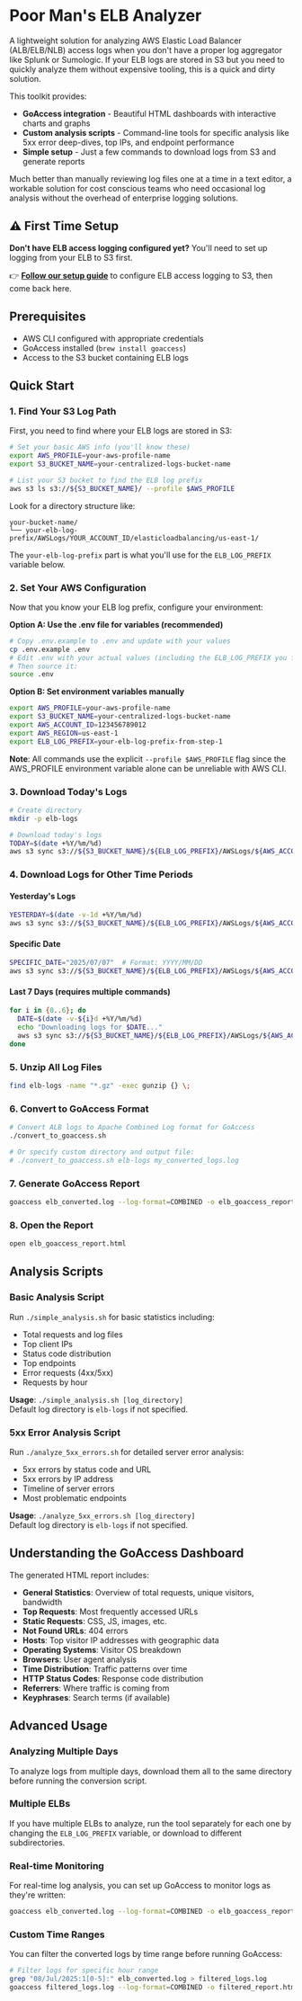 # Poor Man's ELB Analyzer

A lightweight solution for analyzing AWS Elastic Load Balancer (ALB/ELB/NLB) access logs when you don't have a proper log aggregator like Splunk or Sumologic. If your ELB logs are stored in S3 but you need to quickly analyze them without expensive tooling, this is a quick and dirty solution.

This toolkit provides:
- **GoAccess integration** - Beautiful HTML dashboards with interactive charts and graphs
- **Custom analysis scripts** - Command-line tools for specific analysis like 5xx error deep-dives, top IPs, and endpoint performance
- **Simple setup** - Just a few commands to download logs from S3 and generate reports

Much better than manually reviewing log files one at a time in a text editor, a workable solution for cost conscious teams who need occasional log analysis without the overhead of enterprise logging solutions.

## ⚠️ First Time Setup

**Don't have ELB access logging configured yet?** You'll need to set up logging from your ELB to S3 first.

👉 **[Follow our setup guide](setup-elb-s3-logging.md)** to configure ELB access logging to S3, then come back here.

## Prerequisites

- AWS CLI configured with appropriate credentials
- GoAccess installed (`brew install goaccess`)
- Access to the S3 bucket containing ELB logs

## Quick Start

### 1. Find Your S3 Log Path

First, you need to find where your ELB logs are stored in S3:

```bash
# Set your basic AWS info (you'll know these)
export AWS_PROFILE=your-aws-profile-name
export S3_BUCKET_NAME=your-centralized-logs-bucket-name

# List your S3 bucket to find the ELB log prefix
aws s3 ls s3://${S3_BUCKET_NAME}/ --profile $AWS_PROFILE
```

Look for a directory structure like:
```
your-bucket-name/
└── your-elb-log-prefix/AWSLogs/YOUR_ACCOUNT_ID/elasticloadbalancing/us-east-1/
```

The `your-elb-log-prefix` part is what you'll use for the `ELB_LOG_PREFIX` variable below.

### 2. Set Your AWS Configuration

Now that you know your ELB log prefix, configure your environment:

**Option A: Use the .env file for variables (recommended)**
```bash
# Copy .env.example to .env and update with your values
cp .env.example .env
# Edit .env with your actual values (including the ELB_LOG_PREFIX you found above)
# Then source it:
source .env
```

**Option B: Set environment variables manually**
```bash
export AWS_PROFILE=your-aws-profile-name
export S3_BUCKET_NAME=your-centralized-logs-bucket-name
export AWS_ACCOUNT_ID=123456789012
export AWS_REGION=us-east-1
export ELB_LOG_PREFIX=your-elb-log-prefix-from-step-1
```

**Note**: All commands use the explicit `--profile $AWS_PROFILE` flag since the AWS_PROFILE environment variable alone can be unreliable with AWS CLI.

### 3. Download Today's Logs
```bash
# Create directory
mkdir -p elb-logs

# Download today's logs
TODAY=$(date +%Y/%m/%d)
aws s3 sync s3://${S3_BUCKET_NAME}/${ELB_LOG_PREFIX}/AWSLogs/${AWS_ACCOUNT_ID}/elasticloadbalancing/${AWS_REGION}/$TODAY/ elb-logs/${ELB_LOG_PREFIX}/ --profile $AWS_PROFILE
```

### 4. Download Logs for Other Time Periods

#### Yesterday's Logs
```bash
YESTERDAY=$(date -v-1d +%Y/%m/%d)
aws s3 sync s3://${S3_BUCKET_NAME}/${ELB_LOG_PREFIX}/AWSLogs/${AWS_ACCOUNT_ID}/elasticloadbalancing/${AWS_REGION}/$YESTERDAY/ elb-logs/${ELB_LOG_PREFIX}/ --profile $AWS_PROFILE
```

#### Specific Date
```bash
SPECIFIC_DATE="2025/07/07"  # Format: YYYY/MM/DD
aws s3 sync s3://${S3_BUCKET_NAME}/${ELB_LOG_PREFIX}/AWSLogs/${AWS_ACCOUNT_ID}/elasticloadbalancing/${AWS_REGION}/$SPECIFIC_DATE/ elb-logs/${ELB_LOG_PREFIX}/ --profile $AWS_PROFILE
```

#### Last 7 Days (requires multiple commands)
```bash
for i in {0..6}; do
  DATE=$(date -v-${i}d +%Y/%m/%d)
  echo "Downloading logs for $DATE..."
  aws s3 sync s3://${S3_BUCKET_NAME}/${ELB_LOG_PREFIX}/AWSLogs/${AWS_ACCOUNT_ID}/elasticloadbalancing/${AWS_REGION}/$DATE/ elb-logs/${ELB_LOG_PREFIX}/ --profile $AWS_PROFILE
done
```

### 5. Unzip All Log Files
```bash
find elb-logs -name "*.gz" -exec gunzip {} \;
```

### 6. Convert to GoAccess Format
```bash
# Convert ALB logs to Apache Combined Log format for GoAccess
./convert_to_goaccess.sh

# Or specify custom directory and output file:
# ./convert_to_goaccess.sh elb-logs my_converted_logs.log
```

### 7. Generate GoAccess Report
```bash
goaccess elb_converted.log --log-format=COMBINED -o elb_goaccess_report.html
```

### 8. Open the Report
```bash
open elb_goaccess_report.html
```

## Analysis Scripts

### Basic Analysis Script
Run `./simple_analysis.sh` for basic statistics including:
- Total requests and log files
- Top client IPs
- Status code distribution
- Top endpoints
- Error requests (4xx/5xx)
- Requests by hour

**Usage**: `./simple_analysis.sh [log_directory]`  
Default log directory is `elb-logs` if not specified.

### 5xx Error Analysis Script
Run `./analyze_5xx_errors.sh` for detailed server error analysis:
- 5xx errors by status code and URL
- 5xx errors by IP address
- Timeline of server errors
- Most problematic endpoints

**Usage**: `./analyze_5xx_errors.sh [log_directory]`  
Default log directory is `elb-logs` if not specified.

## Understanding the GoAccess Dashboard

The generated HTML report includes:

- **General Statistics**: Overview of total requests, unique visitors, bandwidth
- **Top Requests**: Most frequently accessed URLs
- **Static Requests**: CSS, JS, images, etc.
- **Not Found URLs**: 404 errors
- **Hosts**: Top visitor IP addresses with geographic data
- **Operating Systems**: Visitor OS breakdown
- **Browsers**: User agent analysis
- **Time Distribution**: Traffic patterns over time
- **HTTP Status Codes**: Response code distribution
- **Referrers**: Where traffic is coming from
- **Keyphrases**: Search terms (if available)



## Advanced Usage

### Analyzing Multiple Days
To analyze logs from multiple days, download them all to the same directory before running the conversion script.

### Multiple ELBs
If you have multiple ELBs to analyze, run the tool separately for each one by changing the `ELB_LOG_PREFIX` variable, or download to different subdirectories.

### Real-time Monitoring
For real-time log analysis, you can set up GoAccess to monitor logs as they're written:
```bash
goaccess elb_converted.log --log-format=COMBINED -o elb_goaccess_report.html --real-time-html
```

### Custom Time Ranges
You can filter the converted logs by time range before running GoAccess:
```bash
# Filter logs for specific hour range
grep "08/Jul/2025:1[0-5]:" elb_converted.log > filtered_logs.log
goaccess filtered_logs.log --log-format=COMBINED -o filtered_report.html
```

 